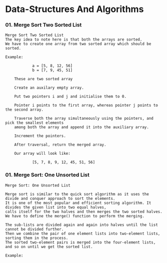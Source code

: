 # Data-Structures And Algorithms


### 01. Merge Sort Two Sorted List

    Merge Sort Two Sorted List
    The key idea to note here is that both the arrays are sorted.
    We have to create one array from two sorted array which should be sorted.

    Example:

                a = [5, 8, 12, 56]
                b = [7, 9, 45, 51]
        
        These are two sorted array

        Create an auxilary empty array.

        Put two pointers i and j and initialise them to 0. 

        Pointer i points to the first array, whereas pointer j points to the second array.

        Traverse both the array simultaneously using the pointers, and pick the smallest elements 
        among both the array and append it into the auxiliary array.

        Increment the pointers.

        After traversal, return the merged array.

        Our array will look like:

                [5, 7, 8, 9, 12, 45, 51, 56]
    
### 01. Merge Sort: One Unsorted List

    Merge Sort: One Unsorted List

    Merge sort is similar to the quick sort algorithm as it uses the divide and conquer approach to sort the elements. 
    It is one of the most popular and efficient sorting algorithm. It divides the given list into two equal halves, 
    calls itself for the two halves and then merges the two sorted halves. 
    We have to define the merge() function to perform the merging.

    The sub-lists are divided again and again into halves until the list cannot be divided further. 
    Then we combine the pair of one element lists into two-element lists, sorting them in the process. 
    The sorted two-element pairs is merged into the four-element lists, and so on until we get the sorted list.

    Example:
